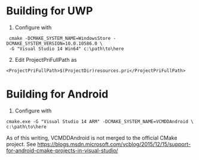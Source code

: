 
Building for UWP
================

 1) Configure with

```
 cmake -DCMAKE_SYSTEM_NAME=WindowsStore -DCMAKE_SYSTEM_VERSION=10.0.10586.0 \
 -G "Visual Studio 14 Win64" c:\path\to\here
```

 2) Edit ProjectPriFullPath as

```
<ProjectPriFullPath>$(ProjectDir)resources.pri</ProjectPriFullPath>
```

Building for Android
====================

 1) Configure with

```
cmake.exe -G "Visual Studio 14 ARM" -DCMAKE_SYSTEM_NAME=VCMDDAndroid \
c:\path\to\here
```

 As of this writing, VCMDDAndroid is not merged to the official CMake project.
 See
  https://blogs.msdn.microsoft.com/vcblog/2015/12/15/support-for-android-cmake-projects-in-visual-studio/

